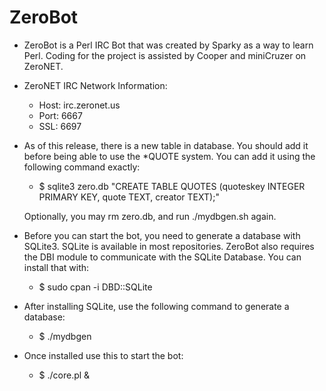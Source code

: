 ZeroBot
===

*	ZeroBot is a Perl IRC Bot that was created by Sparky as a way to learn Perl.
	Coding for the project is assisted by Cooper and miniCruzer on ZeroNET.

*	ZeroNET IRC Network Information:
 	- Host: irc.zeronet.us
 	- Port: 6667
 	- SSL:  6697

*	As of this release, there is a new table in database. You should add it before being able
	to use the *QUOTE system. You can add it using the following command exactly:
	- $ sqlite3 zero.db "CREATE TABLE QUOTES (quoteskey INTEGER PRIMARY KEY, quote TEXT, creator TEXT);"

	Optionally, you may rm zero.db, and run ./mydbgen.sh again.

*	Before you can start the bot, you need to generate a database with SQLite3. SQLite
	is available in most repositories. ZeroBot also requires the DBI module to communicate
	with the SQLite Database. You can install that with:
	- $ sudo cpan -i DBD::SQLite
	
*	After installing SQLite, use the following command to generate a database:
	- $ ./mydbgen

*	Once installed use this to start the bot:
	- $ ./core.pl &
